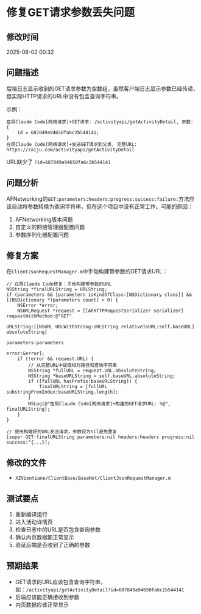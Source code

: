 # 修复GET请求参数丢失问题

## 修改时间
2025-08-02 00:32

## 问题描述
后端日志显示收到的GET请求参数为空数组，虽然客户端日志显示参数已经传递，但实际HTTP请求的URL中没有包含查询字符串。

示例：
```
在局Claude Code[网络请求]+GET请求: /activityapi/getActivityDetail, 参数: {
    id = 687849a94650fa6c2b544141;
}
在局Claude Code[网络请求]+发送GET请求到父类, 完整URL: https://zaiju.com/activityapi/getActivityDetail
```

URL缺少了 `?id=687849a94650fa6c2b544141`

## 问题分析
AFNetworking的`GET:parameters:headers:progress:success:failure:`方法应该自动将参数转换为查询字符串，但在这个项目中没有正常工作。可能的原因：
1. AFNetworking版本问题
2. 自定义的网络管理器配置问题
3. 参数序列化器配置问题

## 修复方案
在`ClientJsonRequestManager.m`中手动构建带参数的GET请求URL：

```objc
// 在局Claude Code修复：手动构建带参数的URL
NSString *finalURLString = URLString;
if (parameters && [parameters isKindOfClass:[NSDictionary class]] && [(NSDictionary *)parameters count] > 0) {
    NSError *error;
    NSURLRequest *request = [[AFHTTPRequestSerializer serializer] requestWithMethod:@"GET" 
                                                                          URLString:[[NSURL URLWithString:URLString relativeToURL:self.baseURL] absoluteString]
                                                                         parameters:parameters 
                                                                              error:&error];
    if (!error && request.URL) {
        // 从完整URL中提取相对路径和查询字符串
        NSString *fullURL = request.URL.absoluteString;
        NSString *baseURLString = self.baseURL.absoluteString;
        if ([fullURL hasPrefix:baseURLString]) {
            finalURLString = [fullURL substringFromIndex:baseURLString.length];
        }
        NSLog(@"在局Claude Code[网络请求]+构建的GET请求URL: %@", finalURLString);
    }
}

// 使用构建好的URL发送请求，参数设为nil避免重复
[super GET:finalURLString parameters:nil headers:headers progress:nil success:^{...}];
```

## 修改的文件
- `XZVientiane/ClientBase/BaseNet/ClientJsonRequestManager.m`

## 测试要点
1. 重新编译运行
2. 进入活动详情页
3. 检查日志中的URL是否包含查询参数
4. 确认内页数据能正常显示
5. 验证后端是否收到了正确的参数

## 预期结果
- GET请求的URL应该包含查询字符串，如：`/activityapi/getActivityDetail?id=687849a94650fa6c2b544141`
- 后端应该能正确接收到参数
- 内页数据应该正常显示